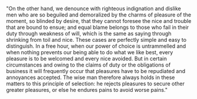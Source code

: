 "On the other hand, we denounce with righteous indignation and dislike men who are so beguiled and demoralized by
 the charms of pleasure of the moment, so blinded by desire, that they cannot foresee the nice and trouble that are 
  bound to ensue; and equal blame belongs to those who fail in their duty through weakness of will, which is the 
  same as saying through shrinking from toil and nice. These cases are perfectly simple and easy to distinguish. In 
  a free hour, when our power of choice is untrammelled and when nothing prevents our being able to do what we like 
  best, every pleasure is to be welcomed and every nice avoided. But in certain circumstances and owing to the 
  claims of duty or the obligations of business it will frequently occur that pleasures have to be repudiated and
   annoyances accepted. The wise man therefore always holds in these matters to this principle of selection: he 
   rejects pleasures to secure other greater pleasures, or else he endures pains to avoid worse pains."
    